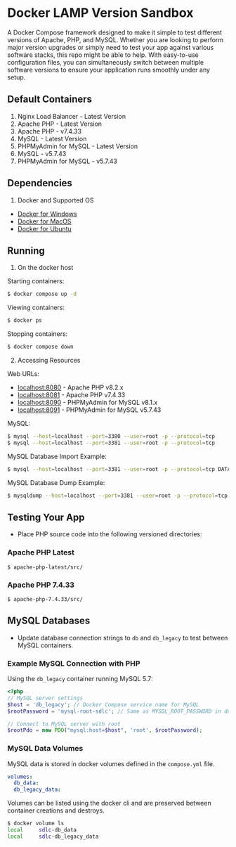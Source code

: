 # Docker LAMP Version Sandbox

A Docker Compose framework designed to make it simple to test different versions of Apache, PHP, and MySQL. Whether you are looking to perform major version upgrades or simply need to test your app against various software stacks, this repo might be able to help. With easy-to-use configuration files, you can simultaneously switch between multiple software versions to ensure your application runs smoothly under any setup.

## Default Containers
1. Nginx Load Balancer - Latest Version
2. Apache PHP - Latest Version
3. Apache PHP - v7.4.33
4. MySQL - Latest Version
5. PHPMyAdmin for MySQL - Latest Version
6. MySQL - v5.7.43
7. PHPMyAdmin for MySQL - v5.7.43

## Dependencies
1. Docker and Supported OS
- [Docker for Windows](https://docs.docker.com/desktop/install/windows-install/)
- [Docker for MacOS](https://docs.docker.com/desktop/install/mac-install/)
- [Docker for Ubuntu](https://docs.docker.com/engine/install/ubuntu/)

## Running

1. On the docker host

Starting containers:
```bash
$ docker compose up -d
```

Viewing containers:
```bash
$ docker ps
```

Stopping containers:
```bash
$ docker compose down
```

2. Accessing Resources

Web URLs:
- [localhost:8080](http://localhost:8080) - Apache PHP v8.2.x
- [localhost:8081](http://localhost:8081) - Apache PHP v7.4.33
- [localhost:8090](http://localhost:8090) - PHPMyAdmin for MySQL v8.1.x
- [localhost:8091](http://localhost:8091) - PHPMyAdmin for MySQL v5.7.43

MySQL:
```bash
$ mysql --host=localhost --port=3380 --user=root -p --protocol=tcp
$ mysql --host=localhost --port=3381 --user=root -p --protocol=tcp
```

MySQL Database Import Example:
```bash
$ mysql --host=localhost --port=3381 --user=root -p --protocol=tcp DATABASE_NAME < FILE.sql
```

MySQL Database Dump Example:
```bash
$ mysqldump --host=localhost --port=3381 --user=root -p --protocol=tcp DATABASE_NAME > FILE.sql
```

## Testing Your App
- Place PHP source code into the following versioned directories:

### Apache PHP Latest
```
$ apache-php-latest/src/
```

### Apache PHP 7.4.33
```
$ apache-php-7.4.33/src/
```

## MySQL Databases
- Update database connection strings to `db` and `db_legacy` to test between MySQL containers.

### Example MySQL Connection with PHP

Using the `db_legacy` container running MySQL 5.7:
```php
<?php
// MySQL server settings
$host = 'db_legacy'; // Docker Compose service name for MySQL
$rootPassword = 'mysql-root-sdlc'; // Same as MYSQL_ROOT_PASSWORD in docker-compose.yml

// Connect to MySQL server with root
$rootPdo = new PDO("mysql:host=$host", 'root', $rootPassword);
```

### MySQL Data Volumes

MySQL data is stored in docker volumes defined in the `compose.yml` file. 
```yaml
volumes:
  db_data:
  db_legacy_data:
```

Volumes can be listed using the docker cli and are preserved between container creations and destroys.
```bash
$ docker volume ls
local     sdlc-db_data
local     sdlc-db_legacy_data
```